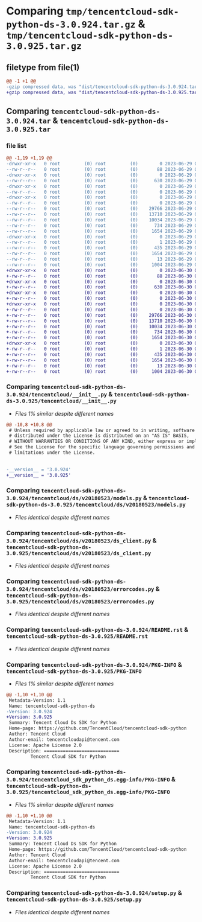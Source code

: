# Comparing `tmp/tencentcloud-sdk-python-ds-3.0.924.tar.gz` & `tmp/tencentcloud-sdk-python-ds-3.0.925.tar.gz`

## filetype from file(1)

```diff
@@ -1 +1 @@
-gzip compressed data, was "dist/tencentcloud-sdk-python-ds-3.0.924.tar", last modified: Thu Jun 29 00:29:48 2023, max compression
+gzip compressed data, was "dist/tencentcloud-sdk-python-ds-3.0.925.tar", last modified: Fri Jun 30 02:09:17 2023, max compression
```

## Comparing `tencentcloud-sdk-python-ds-3.0.924.tar` & `tencentcloud-sdk-python-ds-3.0.925.tar`

### file list

```diff
@@ -1,19 +1,19 @@
-drwxr-xr-x   0 root         (0) root         (0)        0 2023-06-29 00:29:48.000000 tencentcloud-sdk-python-ds-3.0.924/
--rw-r--r--   0 root         (0) root         (0)       88 2023-06-29 00:29:48.000000 tencentcloud-sdk-python-ds-3.0.924/setup.cfg
-drwxr-xr-x   0 root         (0) root         (0)        0 2023-06-29 00:29:48.000000 tencentcloud-sdk-python-ds-3.0.924/tencentcloud/
--rw-r--r--   0 root         (0) root         (0)      630 2023-06-29 00:29:48.000000 tencentcloud-sdk-python-ds-3.0.924/tencentcloud/__init__.py
-drwxr-xr-x   0 root         (0) root         (0)        0 2023-06-29 00:29:48.000000 tencentcloud-sdk-python-ds-3.0.924/tencentcloud/ds/
--rw-r--r--   0 root         (0) root         (0)        0 2023-06-29 00:29:48.000000 tencentcloud-sdk-python-ds-3.0.924/tencentcloud/ds/__init__.py
-drwxr-xr-x   0 root         (0) root         (0)        0 2023-06-29 00:29:48.000000 tencentcloud-sdk-python-ds-3.0.924/tencentcloud/ds/v20180523/
--rw-r--r--   0 root         (0) root         (0)        0 2023-06-29 00:29:48.000000 tencentcloud-sdk-python-ds-3.0.924/tencentcloud/ds/v20180523/__init__.py
--rw-r--r--   0 root         (0) root         (0)    29766 2023-06-29 00:29:48.000000 tencentcloud-sdk-python-ds-3.0.924/tencentcloud/ds/v20180523/models.py
--rw-r--r--   0 root         (0) root         (0)    13710 2023-06-29 00:29:48.000000 tencentcloud-sdk-python-ds-3.0.924/tencentcloud/ds/v20180523/ds_client.py
--rw-r--r--   0 root         (0) root         (0)    10034 2023-06-29 00:29:48.000000 tencentcloud-sdk-python-ds-3.0.924/tencentcloud/ds/v20180523/errorcodes.py
--rw-r--r--   0 root         (0) root         (0)      734 2023-06-29 00:29:48.000000 tencentcloud-sdk-python-ds-3.0.924/README.rst
--rw-r--r--   0 root         (0) root         (0)     1654 2023-06-29 00:29:48.000000 tencentcloud-sdk-python-ds-3.0.924/PKG-INFO
-drwxr-xr-x   0 root         (0) root         (0)        0 2023-06-29 00:29:48.000000 tencentcloud-sdk-python-ds-3.0.924/tencentcloud_sdk_python_ds.egg-info/
--rw-r--r--   0 root         (0) root         (0)        1 2023-06-29 00:29:48.000000 tencentcloud-sdk-python-ds-3.0.924/tencentcloud_sdk_python_ds.egg-info/dependency_links.txt
--rw-r--r--   0 root         (0) root         (0)      435 2023-06-29 00:29:48.000000 tencentcloud-sdk-python-ds-3.0.924/tencentcloud_sdk_python_ds.egg-info/SOURCES.txt
--rw-r--r--   0 root         (0) root         (0)     1654 2023-06-29 00:29:48.000000 tencentcloud-sdk-python-ds-3.0.924/tencentcloud_sdk_python_ds.egg-info/PKG-INFO
--rw-r--r--   0 root         (0) root         (0)       13 2023-06-29 00:29:48.000000 tencentcloud-sdk-python-ds-3.0.924/tencentcloud_sdk_python_ds.egg-info/top_level.txt
--rw-r--r--   0 root         (0) root         (0)     1004 2023-06-29 00:29:48.000000 tencentcloud-sdk-python-ds-3.0.924/setup.py
+drwxr-xr-x   0 root         (0) root         (0)        0 2023-06-30 02:09:17.000000 tencentcloud-sdk-python-ds-3.0.925/
+-rw-r--r--   0 root         (0) root         (0)       88 2023-06-30 02:09:17.000000 tencentcloud-sdk-python-ds-3.0.925/setup.cfg
+drwxr-xr-x   0 root         (0) root         (0)        0 2023-06-30 02:09:17.000000 tencentcloud-sdk-python-ds-3.0.925/tencentcloud/
+-rw-r--r--   0 root         (0) root         (0)      630 2023-06-30 02:09:16.000000 tencentcloud-sdk-python-ds-3.0.925/tencentcloud/__init__.py
+drwxr-xr-x   0 root         (0) root         (0)        0 2023-06-30 02:09:17.000000 tencentcloud-sdk-python-ds-3.0.925/tencentcloud/ds/
+-rw-r--r--   0 root         (0) root         (0)        0 2023-06-30 02:09:16.000000 tencentcloud-sdk-python-ds-3.0.925/tencentcloud/ds/__init__.py
+drwxr-xr-x   0 root         (0) root         (0)        0 2023-06-30 02:09:17.000000 tencentcloud-sdk-python-ds-3.0.925/tencentcloud/ds/v20180523/
+-rw-r--r--   0 root         (0) root         (0)        0 2023-06-30 02:09:16.000000 tencentcloud-sdk-python-ds-3.0.925/tencentcloud/ds/v20180523/__init__.py
+-rw-r--r--   0 root         (0) root         (0)    29766 2023-06-30 02:09:16.000000 tencentcloud-sdk-python-ds-3.0.925/tencentcloud/ds/v20180523/models.py
+-rw-r--r--   0 root         (0) root         (0)    13710 2023-06-30 02:09:16.000000 tencentcloud-sdk-python-ds-3.0.925/tencentcloud/ds/v20180523/ds_client.py
+-rw-r--r--   0 root         (0) root         (0)    10034 2023-06-30 02:09:16.000000 tencentcloud-sdk-python-ds-3.0.925/tencentcloud/ds/v20180523/errorcodes.py
+-rw-r--r--   0 root         (0) root         (0)      734 2023-06-30 02:09:16.000000 tencentcloud-sdk-python-ds-3.0.925/README.rst
+-rw-r--r--   0 root         (0) root         (0)     1654 2023-06-30 02:09:17.000000 tencentcloud-sdk-python-ds-3.0.925/PKG-INFO
+drwxr-xr-x   0 root         (0) root         (0)        0 2023-06-30 02:09:17.000000 tencentcloud-sdk-python-ds-3.0.925/tencentcloud_sdk_python_ds.egg-info/
+-rw-r--r--   0 root         (0) root         (0)        1 2023-06-30 02:09:17.000000 tencentcloud-sdk-python-ds-3.0.925/tencentcloud_sdk_python_ds.egg-info/dependency_links.txt
+-rw-r--r--   0 root         (0) root         (0)      435 2023-06-30 02:09:17.000000 tencentcloud-sdk-python-ds-3.0.925/tencentcloud_sdk_python_ds.egg-info/SOURCES.txt
+-rw-r--r--   0 root         (0) root         (0)     1654 2023-06-30 02:09:17.000000 tencentcloud-sdk-python-ds-3.0.925/tencentcloud_sdk_python_ds.egg-info/PKG-INFO
+-rw-r--r--   0 root         (0) root         (0)       13 2023-06-30 02:09:17.000000 tencentcloud-sdk-python-ds-3.0.925/tencentcloud_sdk_python_ds.egg-info/top_level.txt
+-rw-r--r--   0 root         (0) root         (0)     1004 2023-06-30 02:09:16.000000 tencentcloud-sdk-python-ds-3.0.925/setup.py
```

### Comparing `tencentcloud-sdk-python-ds-3.0.924/tencentcloud/__init__.py` & `tencentcloud-sdk-python-ds-3.0.925/tencentcloud/__init__.py`

 * *Files 1% similar despite different names*

```diff
@@ -10,8 +10,8 @@
 # Unless required by applicable law or agreed to in writing, software
 # distributed under the License is distributed on an "AS IS" BASIS,
 # WITHOUT WARRANTIES OR CONDITIONS OF ANY KIND, either express or implied.
 # See the License for the specific language governing permissions and
 # limitations under the License.
 
 
-__version__ = '3.0.924'
+__version__ = '3.0.925'
```

### Comparing `tencentcloud-sdk-python-ds-3.0.924/tencentcloud/ds/v20180523/models.py` & `tencentcloud-sdk-python-ds-3.0.925/tencentcloud/ds/v20180523/models.py`

 * *Files identical despite different names*

### Comparing `tencentcloud-sdk-python-ds-3.0.924/tencentcloud/ds/v20180523/ds_client.py` & `tencentcloud-sdk-python-ds-3.0.925/tencentcloud/ds/v20180523/ds_client.py`

 * *Files identical despite different names*

### Comparing `tencentcloud-sdk-python-ds-3.0.924/tencentcloud/ds/v20180523/errorcodes.py` & `tencentcloud-sdk-python-ds-3.0.925/tencentcloud/ds/v20180523/errorcodes.py`

 * *Files identical despite different names*

### Comparing `tencentcloud-sdk-python-ds-3.0.924/README.rst` & `tencentcloud-sdk-python-ds-3.0.925/README.rst`

 * *Files identical despite different names*

### Comparing `tencentcloud-sdk-python-ds-3.0.924/PKG-INFO` & `tencentcloud-sdk-python-ds-3.0.925/PKG-INFO`

 * *Files 1% similar despite different names*

```diff
@@ -1,10 +1,10 @@
 Metadata-Version: 1.1
 Name: tencentcloud-sdk-python-ds
-Version: 3.0.924
+Version: 3.0.925
 Summary: Tencent Cloud Ds SDK for Python
 Home-page: https://github.com/TencentCloud/tencentcloud-sdk-python
 Author: Tencent Cloud
 Author-email: tencentcloudapi@tencent.com
 License: Apache License 2.0
 Description: ============================
         Tencent Cloud SDK for Python
```

### Comparing `tencentcloud-sdk-python-ds-3.0.924/tencentcloud_sdk_python_ds.egg-info/PKG-INFO` & `tencentcloud-sdk-python-ds-3.0.925/tencentcloud_sdk_python_ds.egg-info/PKG-INFO`

 * *Files 1% similar despite different names*

```diff
@@ -1,10 +1,10 @@
 Metadata-Version: 1.1
 Name: tencentcloud-sdk-python-ds
-Version: 3.0.924
+Version: 3.0.925
 Summary: Tencent Cloud Ds SDK for Python
 Home-page: https://github.com/TencentCloud/tencentcloud-sdk-python
 Author: Tencent Cloud
 Author-email: tencentcloudapi@tencent.com
 License: Apache License 2.0
 Description: ============================
         Tencent Cloud SDK for Python
```

### Comparing `tencentcloud-sdk-python-ds-3.0.924/setup.py` & `tencentcloud-sdk-python-ds-3.0.925/setup.py`

 * *Files identical despite different names*

